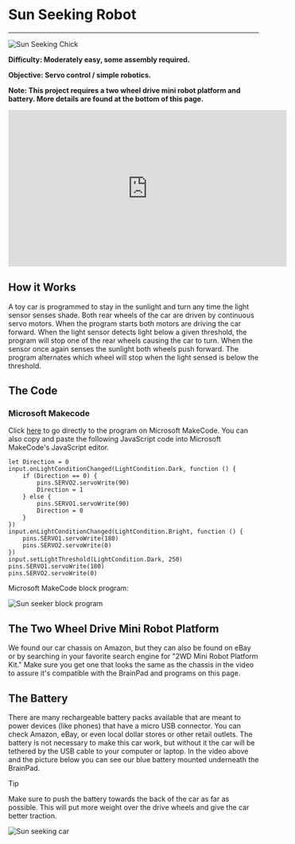 # Sun Seeking Robot
---
![Sun Seeking Chick](images/sun-seeker.gif)

**Difficulty: Moderately easy, some assembly required.**

**Objective: Servo control / simple robotics.**

**Note: This project requires a two wheel drive mini robot platform and battery. More details are found at the bottom of this page.**

<iframe width="560" height="315" src="https://www.youtube.com/embed/UZvxMPspZzk?rel=0" frameborder="0" allow="autoplay; encrypted-media" allowfullscreen></iframe>

## How it Works
A toy car is programmed to stay in the sunlight and turn any time the light sensor senses shade. Both rear wheels of the car are driven by continuous servo motors. When the program starts both motors are driving the car forward. When the light sensor detects light below a given threshold, the program will stop one of the rear wheels causing the car to turn. When the sensor once again senses the sunlight both wheels push forward. The program alternates which wheel will stop when the light sensed is below the threshold.

## The Code

### Microsoft Makecode
Click [here](https://makecode.com/_PFX5r3bgLcPh) to go directly to the program on Microsoft MakeCode. You can also copy and paste the following JavaScript code into Microsoft MakeCode's JavaScript editor.

```
let Direction = 0
input.onLightConditionChanged(LightCondition.Dark, function () {
    if (Direction == 0) {
        pins.SERVO2.servoWrite(90)
        Direction = 1
    } else {
        pins.SERVO1.servoWrite(90)
        Direction = 0
    }
})
input.onLightConditionChanged(LightCondition.Bright, function () {
    pins.SERVO1.servoWrite(180)
    pins.SERVO2.servoWrite(0)
})
input.setLightThreshold(LightCondition.Dark, 250)
pins.SERVO1.servoWrite(180)
pins.SERVO2.servoWrite(0)
```

Microsoft MakeCode block program:

![Sun seeker block program](images/sun-seeker-blocks.png)

## The Two Wheel Drive Mini Robot Platform
We found our car chassis on Amazon, but they can also be found on eBay or by searching in your favorite search engine for "2WD Mini Robot Platform Kit." Make sure you get one that looks the same as the chassis in the video to assure it's compatible with the BrainPad and programs on this page.

## The Battery
There are many rechargeable battery packs available that are meant to power devices (like phones) that have a micro USB connector. You can check Amazon, eBay, or even local dollar stores or other retail outlets. The battery is not necessary to make this car work, but without it the car will be tethered by the USB cable to your computer or laptop. In the video above and the picture below you can see our blue battery mounted underneath the BrainPad.

> [!Tip]
> Make sure to push the battery towards the back of the car as far as possible. This will put more weight over the drive wheels and give the car better traction.

![Sun seeking car](images/sun-seeker.jpg)